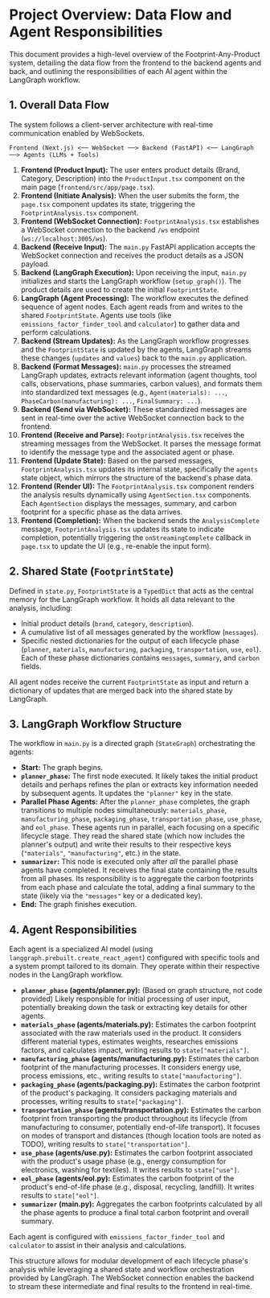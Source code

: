 # Project Overview: Data Flow and Agent Responsibilities

This document provides a high-level overview of the Footprint-Any-Product system, detailing the data flow from the frontend to the backend agents and back, and outlining the responsibilities of each AI agent within the LangGraph workflow.

## 1. Overall Data Flow

The system follows a client-server architecture with real-time communication enabled by WebSockets.

```
Frontend (Next.js) <── WebSocket ──> Backend (FastAPI) <── LangGraph ──> Agents (LLMs + Tools)
```

1.  **Frontend (Product Input):** The user enters product details (Brand, Category, Description) into the `ProductInput.tsx` component on the main page (`frontend/src/app/page.tsx`).
2.  **Frontend (Initiate Analysis):** When the user submits the form, the `page.tsx` component updates its state, triggering the `FootprintAnalysis.tsx` component.
3.  **Frontend (WebSocket Connection):** `FootprintAnalysis.tsx` establishes a WebSocket connection to the backend `/ws` endpoint (`ws://localhost:3005/ws`).
4.  **Backend (Receive Input):** The `main.py` FastAPI application accepts the WebSocket connection and receives the product details as a JSON payload.
5.  **Backend (LangGraph Execution):** Upon receiving the input, `main.py` initializes and starts the LangGraph workflow (`setup_graph()`). The product details are used to create the initial `FootprintState`.
6.  **LangGraph (Agent Processing):** The workflow executes the defined sequence of agent nodes. Each agent reads from and writes to the shared `FootprintState`. Agents use tools (like `emissions_factor_finder_tool` and `calculator`) to gather data and perform calculations.
7.  **Backend (Stream Updates):** As the LangGraph workflow progresses and the `FootprintState` is updated by the agents, LangGraph streams these changes (`updates` and `values`) back to the `main.py` application.
8.  **Backend (Format Messages):** `main.py` processes the streamed LangGraph updates, extracts relevant information (agent thoughts, tool calls, observations, phase summaries, carbon values), and formats them into standardized text messages (e.g., `Agent(materials): ...`, `PhaseCarbon(manufacturing): ...`, `FinalSummary: ...`).
9.  **Backend (Send via WebSocket):** These standardized messages are sent in real-time over the active WebSocket connection back to the frontend.
10. **Frontend (Receive and Parse):** `FootprintAnalysis.tsx` receives the streaming messages from the WebSocket. It parses the message format to identify the message type and the associated agent or phase.
11. **Frontend (Update State):** Based on the parsed messages, `FootprintAnalysis.tsx` updates its internal state, specifically the `agents` state object, which mirrors the structure of the backend's phase data.
12. **Frontend (Render UI):** The `FootprintAnalysis.tsx` component renders the analysis results dynamically using `AgentSection.tsx` components. Each `AgentSection` displays the messages, summary, and carbon footprint for a specific phase as the data arrives.
13. **Frontend (Completion):** When the backend sends the `AnalysisComplete` message, `FootprintAnalysis.tsx` updates its state to indicate completion, potentially triggering the `onStreamingComplete` callback in `page.tsx` to update the UI (e.g., re-enable the input form).

## 2. Shared State (`FootprintState`)

Defined in `state.py`, `FootprintState` is a `TypedDict` that acts as the central memory for the LangGraph workflow. It holds all data relevant to the analysis, including:

*   Initial product details (`brand`, `category`, `description`).
*   A cumulative list of all messages generated by the workflow (`messages`).
*   Specific nested dictionaries for the output of each lifecycle phase (`planner`, `materials`, `manufacturing`, `packaging`, `transportation`, `use`, `eol`). Each of these phase dictionaries contains `messages`, `summary`, and `carbon` fields.

All agent nodes receive the current `FootprintState` as input and return a dictionary of updates that are merged back into the shared state by LangGraph.

## 3. LangGraph Workflow Structure

The workflow in `main.py` is a directed graph (`StateGraph`) orchestrating the agents:

*   **Start:** The graph begins.
*   **`planner_phase`:** The first node executed. It likely takes the initial product details and perhaps refines the plan or extracts key information needed by subsequent agents. It updates the `"planner"` key in the state.
*   **Parallel Phase Agents:** After the `planner_phase` completes, the graph transitions to multiple nodes simultaneously: `materials_phase`, `manufacturing_phase`, `packaging_phase`, `transportation_phase`, `use_phase`, and `eol_phase`. These agents run in parallel, each focusing on a specific lifecycle stage. They read the shared state (which now includes the planner's output) and write their results to their respective keys (`"materials"`, `"manufacturing"`, etc.) in the state.
*   **`summarizer`:** This node is executed only after *all* the parallel phase agents have completed. It receives the final state containing the results from all phases. Its responsibility is to aggregate the carbon footprints from each phase and calculate the total, adding a final summary to the state (likely via the `"messages"` key or a dedicated key).
*   **End:** The graph finishes execution.

## 4. Agent Responsibilities

Each agent is a specialized AI model (using `langgraph.prebuilt.create_react_agent`) configured with specific tools and a system prompt tailored to its domain. They operate within their respective nodes in the LangGraph workflow.

*   **`planner_phase` (agents/planner.py):** (Based on graph structure, not code provided) Likely responsible for initial processing of user input, potentially breaking down the task or extracting key details for other agents.
*   **`materials_phase` (agents/materials.py):** Estimates the carbon footprint associated with the raw materials used in the product. It considers different material types, estimates weights, researches emissions factors, and calculates impact, writing results to `state["materials"]`.
*   **`manufacturing_phase` (agents/manufacturing.py):** Estimates the carbon footprint of the manufacturing processes. It considers energy use, process emissions, etc., writing results to `state["manufacturing"]`.
*   **`packaging_phase` (agents/packaging.py):** Estimates the carbon footprint of the product's packaging. It considers packaging materials and processes, writing results to `state["packaging"]`.
*   **`transportation_phase` (agents/transportation.py):** Estimates the carbon footprint from transporting the product throughout its lifecycle (from manufacturing to consumer, potentially end-of-life transport). It focuses on modes of transport and distances (though location tools are noted as TODO), writing results to `state["transportation"]`.
*   **`use_phase` (agents/use.py):** Estimates the carbon footprint associated with the product's usage phase (e.g., energy consumption for electronics, washing for textiles). It writes results to `state["use"]`.
*   **`eol_phase` (agents/eol.py):** Estimates the carbon footprint of the product's end-of-life phase (e.g., disposal, recycling, landfill). It writes results to `state["eol"]`.
*   **`summarizer` (main.py):** Aggregates the carbon footprints calculated by all the phase agents to produce a final total carbon footprint and overall summary.

Each agent is configured with `emissions_factor_finder_tool` and `calculator` to assist in their analysis and calculations.

This structure allows for modular development of each lifecycle phase's analysis while leveraging a shared state and workflow orchestration provided by LangGraph. The WebSocket connection enables the backend to stream these intermediate and final results to the frontend in real-time.
